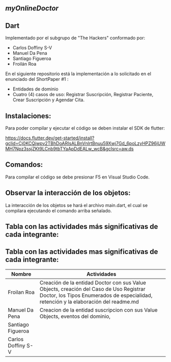 ## _myOnlineDoctor_




## Dart




Implementado por el subgrupo de "The Hackers" conformado por:
- Carlos Doffiny S-V
- Manuel Da Pena
- Santiago Figueroa 
- Froilán Roa


En el siguiente repositorio está la implementación a lo solicitado en el enunciado del ShortPaper #1 :


- Entidades de dominio 
- Cuatro (4) casos de uso: Registrar Suscripción, Registrar Paciente, Crear Suscripción y Agendar Cita.




## Instalaciones:




Para poder compilar y ejecutar el código se deben instalar el SDK de flutter:


https://docs.flutter.dev/get-started/install?gclid=Cj0KCQjwpv2TBhDoARIsALBnVnlrtBnuu59Xwj7Gd_6poLzyHPZ96jUWMH7Npz3ssjZKt9LCnb9tbTYaApDdEALw_wcB&gclsrc=aw.ds




## Comandos:




Para compilar el código se debe presionar F5 en Visual Studio Code.
## Observar la interacción de los objetos:


La interacción de los objetos se hará el archivo main.dart, el cual se compilara ejecutando el comando arriba señalado.




## Tabla con las actividades más significativas de cada integrante: 


## Tabla con las actividades mas significativas de cada integrante: 

| Nombre   | Actividades |
| ------------------ | ----------- |
| Froilan Roa        |Creación de la entidad Doctor con sus Value Objects, creación del Caso de Uso Registrar Doctor, los Tipos Enumerados de especialidad, retención y la elaboración del readme.md |
| Manuel Da Pena     |Creacion de la entidad suscripcion con sus Value Objects, eventos del dominio,          |
| Santiago Figueroa  |             |
| Carlos Doffiny S-V |             |